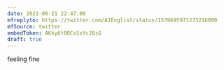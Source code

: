 ```yaml
---
date: 2022-06-21 22:47:00
mfreplyto: https://twitter.com/AJEnglish/status/1539695971273216000
mfSource: twitter
embedToken: AKky6t0QCsSxYcJ0iG
draft: true
---
```


feeling fine